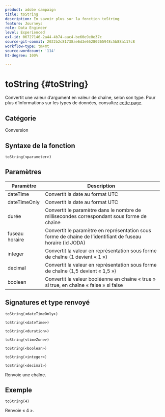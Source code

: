 ```yaml
---
product: adobe campaign
title: toString
description: En savoir plus sur la fonction toString
feature: Journeys
role: Data Engineer
level: Experienced
exl-id: 06727146-2a44-4b74-aac4-be60e9e0e37c
source-git-commit: 2022b2c81738ae6d3e66280265948c5b88a117c8
workflow-type: tm+mt
source-wordcount: '114'
ht-degree: 100%

---
```


# toString {#toString}

Convertit une valeur d’argument en valeur de chaîne, selon son type. Pour plus d’informations sur les types de données, consultez [cette page](../expression/data-types.md).

## Catégorie

Conversion

## Syntaxe de la fonction

`toString(<parameter>)`

## Paramètres

| Paramètre | Description |
|--- |--- |
| dateTime | Convertit la date au format UTC |
| dateTimeOnly | Convertit la date au format UTC |
| durée | Convertit le paramètre dans le nombre de millisecondes correspondant sous forme de chaîne |
| fuseau horaire | Convertit le paramètre en représentation sous forme de chaîne de l’identifiant de fuseau horaire (id JODA) |
| integer | Convertit la valeur en représentation sous forme de chaîne (1 devient « 1 ») |
| decimal | Convertit la valeur en représentation sous forme de chaîne (1,5 devient « 1,5 ») |
| boolean | Convertit la valeur booléenne en chaîne « true » si true, en chaîne « false » si false |

## Signatures et type renvoyé

`toString(<dateTimeOnly>)`

`toString(<dateTime>)`

`toString(<duration>)`

`toString(<timeZone>)`

`toString(<boolean>)`

`toString(<integer>)`

`toString(<decimal>)`

Renvoie une chaîne.

## Exemple

`toString(4)`

Renvoie « 4 ».
